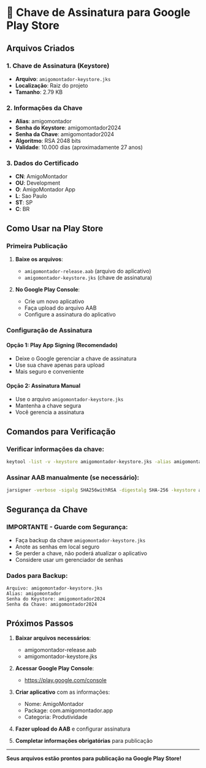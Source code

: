 # 🔐 Chave de Assinatura para Google Play Store

## Arquivos Criados

### 1. Chave de Assinatura (Keystore)
- **Arquivo**: `amigomontador-keystore.jks`
- **Localização**: Raiz do projeto
- **Tamanho**: 2.79 KB

### 2. Informações da Chave
- **Alias**: amigomontador
- **Senha do Keystore**: amigomontador2024
- **Senha da Chave**: amigomontador2024
- **Algoritmo**: RSA 2048 bits
- **Validade**: 10.000 dias (aproximadamente 27 anos)

### 3. Dados do Certificado
- **CN**: AmigoMontador
- **OU**: Development
- **O**: AmigoMontador App
- **L**: Sao Paulo
- **ST**: SP
- **C**: BR

## Como Usar na Play Store

### Primeira Publicação
1. **Baixe os arquivos**:
   - `amigomontador-release.aab` (arquivo do aplicativo)
   - `amigomontador-keystore.jks` (chave de assinatura)

2. **No Google Play Console**:
   - Crie um novo aplicativo
   - Faça upload do arquivo AAB
   - Configure a assinatura do aplicativo

### Configuração de Assinatura

#### Opção 1: Play App Signing (Recomendado)
- Deixe o Google gerenciar a chave de assinatura
- Use sua chave apenas para upload
- Mais seguro e conveniente

#### Opção 2: Assinatura Manual
- Use o arquivo `amigomontador-keystore.jks`
- Mantenha a chave segura
- Você gerencia a assinatura

## Comandos para Verificação

### Verificar informações da chave:
```bash
keytool -list -v -keystore amigomontador-keystore.jks -alias amigomontador
```

### Assinar AAB manualmente (se necessário):
```bash
jarsigner -verbose -sigalg SHA256withRSA -digestalg SHA-256 -keystore amigomontador-keystore.jks amigomontador-release.aab amigomontador
```

## Segurança da Chave

### IMPORTANTE - Guarde com Segurança:
- Faça backup da chave `amigomontador-keystore.jks`
- Anote as senhas em local seguro
- Se perder a chave, não poderá atualizar o aplicativo
- Considere usar um gerenciador de senhas

### Dados para Backup:
```
Arquivo: amigomontador-keystore.jks
Alias: amigomontador
Senha do Keystore: amigomontador2024
Senha da Chave: amigomontador2024
```

## Próximos Passos

1. **Baixar arquivos necessários**:
   - amigomontador-release.aab
   - amigomontador-keystore.jks

2. **Acessar Google Play Console**:
   - https://play.google.com/console

3. **Criar aplicativo** com as informações:
   - Nome: AmigoMontador
   - Package: com.amigomontador.app
   - Categoria: Produtividade

4. **Fazer upload do AAB** e configurar assinatura

5. **Completar informações obrigatórias** para publicação

---

**Seus arquivos estão prontos para publicação na Google Play Store!**